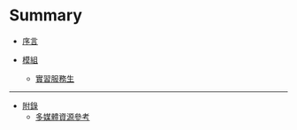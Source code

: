 Summary
=======


* [序言](README.md)

* [模組](content/module/README.md)
  * [實習服務生](content/module/intern_waiter.md)


---


* [附錄](appendix/README.md)
  * [多媒體資源參考](appendix/used_reference.md)

